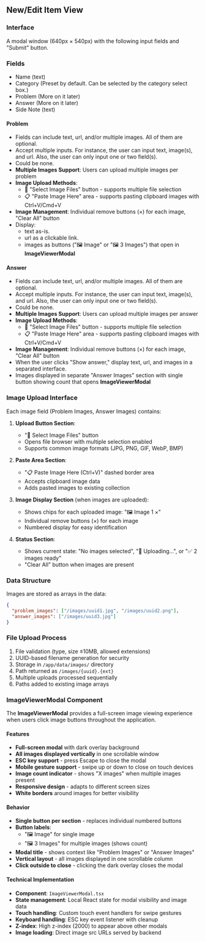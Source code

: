 ## New/Edit Item View
### Interface
A modal window (640px × 540px) with the following input fields and "Submit" button.

### Fields
- Name (text)
- Category (Preset by default. Can be selected by the category select box.)
- Problem (More on it later)
- Answer (More on it later)
- Side Note (text)

#### Problem
- Fields can include text, url, and/or multiple images. All of them are optional.
- Accept multiple inputs. For instance, the user can input text, image(s), and url. Also, the user can only input one or two field(s).
- Could be none.
- **Multiple Images Support**: Users can upload multiple images per problem
- **Image Upload Methods**: 
  - 📎 "Select Image Files" button - supports multiple file selection
  - 📋 "Paste Image Here" area - supports pasting clipboard images with Ctrl+V/Cmd+V
- **Image Management**: Individual remove buttons (×) for each image, "Clear All" button
- Display:
	- text as-is.
	- url as a clickable link.
	- images as buttons ("🖼️ Image" or "🖼️ 3 Images") that open in **ImageViewerModal**

#### Answer
- Fields can include text, url, and/or multiple images. All of them are optional.
- Accept multiple inputs. For instance, the user can input text, image(s), and url. Also, the user can only input one or two field(s).
- Could be none.
- **Multiple Images Support**: Users can upload multiple images per answer
- **Image Upload Methods**: 
  - 📎 "Select Image Files" button - supports multiple file selection
  - 📋 "Paste Image Here" area - supports pasting clipboard images with Ctrl+V/Cmd+V
- **Image Management**: Individual remove buttons (×) for each image, "Clear All" button
- When the user clicks "Show answer," display text, url, and images in a separated interface.
- Images displayed in separate "Answer Images" section with single button showing count that opens **ImageViewerModal**

### Image Upload Interface
Each image field (Problem Images, Answer Images) contains:

1. **Upload Button Section**:
   - "📎 Select Image Files" button
   - Opens file browser with multiple selection enabled
   - Supports common image formats (JPG, PNG, GIF, WebP, BMP)

2. **Paste Area Section**:
   - "📋 Paste Image Here (Ctrl+V)" dashed border area
   - Accepts clipboard image data
   - Adds pasted images to existing collection

3. **Image Display Section** (when images are uploaded):
   - Shows chips for each uploaded image: "🖼️ Image 1 ×"
   - Individual remove buttons (×) for each image
   - Numbered display for easy identification

4. **Status Section**:
   - Shows current state: "No images selected", "🔄 Uploading...", or "✅ 2 images ready"
   - "Clear All" button when images are present

### Data Structure
Images are stored as arrays in the data:
```json
{
  "problem_images": ["/images/uuid1.jpg", "/images/uuid2.png"],
  "answer_images": ["/images/uuid3.jpg"]
}
```

### File Upload Process
1. File validation (type, size ≤10MB, allowed extensions)
2. UUID-based filename generation for security
3. Storage in `/app/data/images/` directory
4. Path returned as `/images/{uuid}.{ext}`
5. Multiple uploads processed sequentially
6. Paths added to existing image arrays

### ImageViewerModal Component
The **ImageViewerModal** provides a full-screen image viewing experience when users click image buttons throughout the application.

#### Features
- **Full-screen modal** with dark overlay background
- **All images displayed vertically** in one scrollable window
- **ESC key support** - press Escape to close the modal
- **Mobile gesture support** - swipe up or down to close on touch devices
- **Image count indicator** - shows "X images" when multiple images present
- **Responsive design** - adapts to different screen sizes
- **White borders** around images for better visibility

#### Behavior
- **Single button per section** - replaces individual numbered buttons
- **Button labels**: 
  - "🖼️ Image" for single image
  - "🖼️ 3 Images" for multiple images (shows count)
- **Modal title** - shows context like "Problem Images" or "Answer Images"
- **Vertical layout** - all images displayed in one scrollable column
- **Click outside to close** - clicking the dark overlay closes the modal

#### Technical Implementation
- **Component**: `ImageViewerModal.tsx`
- **State management**: Local React state for modal visibility and image data
- **Touch handling**: Custom touch event handlers for swipe gestures
- **Keyboard handling**: ESC key event listener with cleanup
- **Z-index**: High z-index (2000) to appear above other modals
- **Image loading**: Direct image src URLs served by backend
